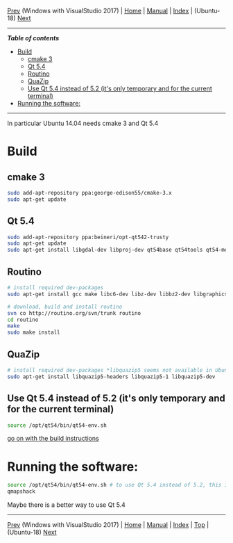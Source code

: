 [Prev](BuildWindowsVisualStudio) (Windows with VisualStudio 2017) | [Home](Home) | [Manual](DocMain) | [Index](AxAdvIndex) | (Ubuntu-18) [Next](Ubuntu-18-HowTo)
- - -

***Table of contents***

* [Build](#build)
    * [cmake 3](#cmake-3)
    * [Qt 5.4](#qt-54)
    * [Routino](#routino)
    * [QuaZip](#quazip)
    * [Use Qt 5.4 instead of 5.2 (it's only temporary and for the current terminal)](#use-qt-54-instead-of-52-its-only-temporary-and-for-the-current-terminal)
* [Running the software:](#running-the-software)

* * * * * * * * * *
 
In particular Ubuntu 14.04 needs cmake 3 and Qt 5.4


# Build

## cmake 3

```bash
sudo add-apt-repository ppa:george-edison55/cmake-3.x
sudo apt-get update
```

## Qt 5.4

```bash
sudo add-apt-repository ppa:beineri/opt-qt542-trusty
sudo apt-get update
sudo apt-get install libgdal-dev libproj-dev qt54base qt54tools qt54-meta-full # qt54-meta-minimal might be enough instead of full
```

## Routino

```bash
# install required dev-packages
sudo apt-get install gcc make libc6-dev libz-dev libbz2-dev libgraphics-magick-perl

# download, build and install routino
svn co http://routino.org/svn/trunk routino
cd routino
make
sudo make install
```
## QuaZip

```bash
# install required dev-packages *libquazip5 seems not available in Ubuntu 14.04*
sudo apt-get install libquazip5-headers libquazip5-1 libquazip5-dev
```

## Use Qt 5.4 instead of 5.2 (it's only temporary and for the current terminal)

```bash
source /opt/qt54/bin/qt54-env.sh
```
[go on with the build instructions](DocGetQMapShack#linux)


# Running the software:

```bash
source /opt/qt54/bin/qt54-env.sh # to use Qt 5.4 instead of 5.2, this is only for the current terminal
qmapshack
```

Maybe there is a better way to use Qt 5.4


- - -
[Prev](BuildWindowsVisualStudio) (Windows with VisualStudio 2017) | [Home](Home) | [Manual](DocMain) | [Index](AxAdvIndex) | [Top](#) | (Ubuntu-18) [Next](Ubuntu-18-HowTo)

